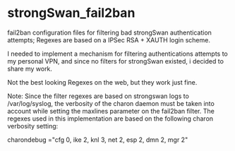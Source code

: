 # strongSwan_fail2ban
fail2ban configuration files for filtering bad strongSwan authentication attempts; Regexes are based on a IPSec RSA + XAUTH login scheme.

I needed to implement a mechanism for filtering authentications attempts to my personal VPN, and since no filters for strongSwan existed, i decided to share my work.

Not the best looking Regexes on the web, but they work just fine.

Note: Since the filter regexes are based on strongswan logs to /var/log/syslog, the verbosity of the charon daemon must be taken into account while setting the maxlines parameter on the fail2ban filter. The regexes used in this implementation are based on the following charon verbosity setting:

  charondebug ="cfg 0, ike 2, knl 3, net 2, esp 2, dmn 2, mgr 2"
